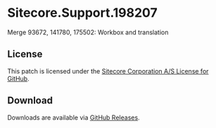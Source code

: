 # Sitecore.Support.198207
Merge 93672, 141780, 175502: Workbox and translation

## License  
This patch is licensed under the [Sitecore Corporation A/S License for GitHub](https://github.com/sitecoresupport/Sitecore.Support.198207/blob/master/LICENSE).  

## Download  
Downloads are available via [GitHub Releases](https://github.com/sitecoresupport/Sitecore.Support.198207/releases).  
